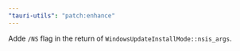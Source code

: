 ```yaml
---
"tauri-utils": "patch:enhance"
---
```


Adde `/NS` flag in the return of `WindowsUpdateInstallMode::nsis_args`.
